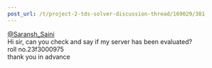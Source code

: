 ```yaml
---
post_url: /t/project-2-tds-solver-discussion-thread/169029/381
---
```

[@Saransh\_Saini](/u/saransh_saini)  
Hi sir, can you check and say if my server has been evaluated?  
roll no.23f3000975  
thank you in advance